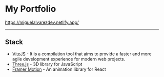 <h1>My Portfolio</h1>

https://miguelalvarezdev.netlify.app/

<hr/>
<h2>Stack</h2>

<ul>
  <li> <a href="https://vitejs.dev/" >ViteJS</a> - It is a compilation tool that aims to provide a faster and more agile development experience for modern web projects. </li>
  <li> <a href="https://threejs.org/" >Three.js</a> - 3D library for JavaScript  </li>
  <li> <a href="https://www.framer.com/motion/" >Framer Motion</a> - An animation library for React </li>
</ul>


